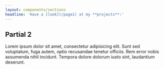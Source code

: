 ```yaml
---
layout: components/sections
headline: 'Have a [look](/page1) at my **projects**:'
---
```


## Partial 2

Lorem ipsum dolor sit amet, consectetur adipisicing elit. Sunt sed voluptatum, fuga autem, optio recusandae tenetur officiis. Rem error nobis assumenda nihil
incidunt. Tempora dolore dolorum iusto sint, laudantium deserunt.
